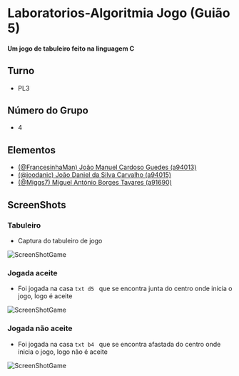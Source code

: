 # Laboratorios-Algoritmia Jogo (Guião 5)
#### Um jogo de tabuleiro feito na linguagem C

## Turno
  * PL3
## Número do Grupo
  * 4
## Elementos 
  * [(@FrancesinhaMan) João Manuel Cardoso Guedes (a94013)](https://github.com/FrancesinhaMan)
  * [(@joodanic) João Daniel da Silva Carvalho (a94015)](https://github.com/joodanic)
  * [(@Miggs7) Miguel António Borges Tavares (a91690)](https://github.com/Miggs7)

## ScreenShots

### Tabuleiro
 * Captura do tabuleiro de jogo
 
![ScreenShotGame](https://github.com/FrancesinhaMan/Laboratorios-Algoritmia-Guiao5-Jogo/blob/master/board.PNG)
### Jogada aceite
 * Foi jogada na casa ```txt d5 ``` que se encontra junta do centro onde inicia o jogo, logo é aceite
 
![ScreenShotGame](https://github.com/FrancesinhaMan/LA1PL3G4/blob/master/acerta_jogada.PNG)
### Jogada não aceite
 * Foi jogada na casa ```txt b4 ``` que se encontra afastada do centro onde inicia o jogo, logo não é aceite
 
![ScreenShotGame](https://github.com/FrancesinhaMan/LA1PL3G4/blob/master/prevencao_jogada.PNG)
